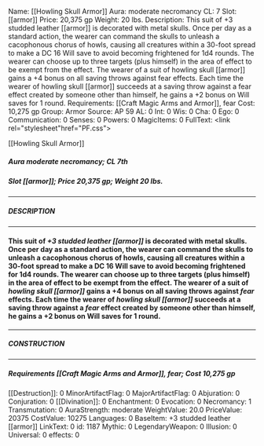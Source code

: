 Name: [[Howling Skull Armor]]
Aura: moderate necromancy
CL: 7
Slot: [[armor]]
Price: 20,375 gp
Weight: 20 lbs.
Description: This suit of +3 studded leather [[armor]] is decorated with metal skulls. Once per day as a standard action, the wearer can command the skulls to unleash a cacophonous chorus of howls, causing all creatures within a 30-foot spread to make a DC 16 Will save to avoid becoming frightened for 1d4 rounds. The wearer can choose up to three targets (plus himself) in the area of effect to be exempt from the effect. The wearer of a suit of howling skull [[armor]] gains a +4 bonus on all saving throws against fear effects. Each time the wearer of howling skull [[armor]] succeeds at a saving throw against a fear effect created by someone other than himself, he gains a +2 bonus on Will saves for 1 round.
Requirements: [[Craft Magic Arms and Armor]], fear
Cost: 10,275 gp
Group: Armor
Source: AP 59
AL: 0
Int: 0
Wis: 0
Cha: 0
Ego: 0
Communication: 0
Senses: 0
Powers: 0
MagicItems: 0
FullText: <link rel="stylesheet"href="PF.css"><div class="heading"><p class="alignleft">[[Howling Skull Armor]]</p><div style="clear: both;"></div></div><div><h5><b>Aura </b>moderate necromancy; <b>CL </b>7th</h5><h5><b>Slot </b>[[armor]]; <b>Price </b>20,375 gp; <b>Weight </b>20 lbs.</h5></div><hr/><div><h5><b>DESCRIPTION</b></h5></div><hr/><div><h4><p>This suit of <i>+3 studded leather [[armor]]</i> is decorated with metal skulls. Once per day as a standard action, the wearer can command the skulls to unleash a cacophonous chorus of howls, causing all creatures within a 30-foot spread to make a DC 16 Will save to avoid becoming frightened for 1d4 rounds. The wearer can choose up to three targets (plus himself) in the area of effect to be exempt from the effect. The wearer of a suit of <i>howling skull [[armor]]</i> gains a +4 bonus on all saving throws against <i>fear</i> effects. Each time the wearer of <i>howling skull [[armor]]</i> succeeds at a saving throw against a <i>fear</i> effect created by someone other than himself, he gains a +2 bonus on Will saves for 1 round.</p></h4></div><hr/><div><h5><b>CONSTRUCTION</b></h5></div><hr/><div><h5><b>Requirements </b>[[Craft Magic Arms and Armor]], <i>fear</i>; <b>Cost </b>10,275 gp</h5></div>
[[Destruction]]: 0
MinorArtifactFlag: 0
MajorArtifactFlag: 0
Abjuration: 0
Conjuration: 0
[[Divination]]: 0
Enchantment: 0
Evocation: 0
Necromancy: 1
Transmutation: 0
AuraStrength: moderate
WeightValue: 20.0
PriceValue: 20375
CostValue: 10275
Languages: 0
BaseItem: +3 studded leather [[armor]]
LinkText: 0
id: 1187
Mythic: 0
LegendaryWeapon: 0
Illusion: 0
Universal: 0
effects: 0
